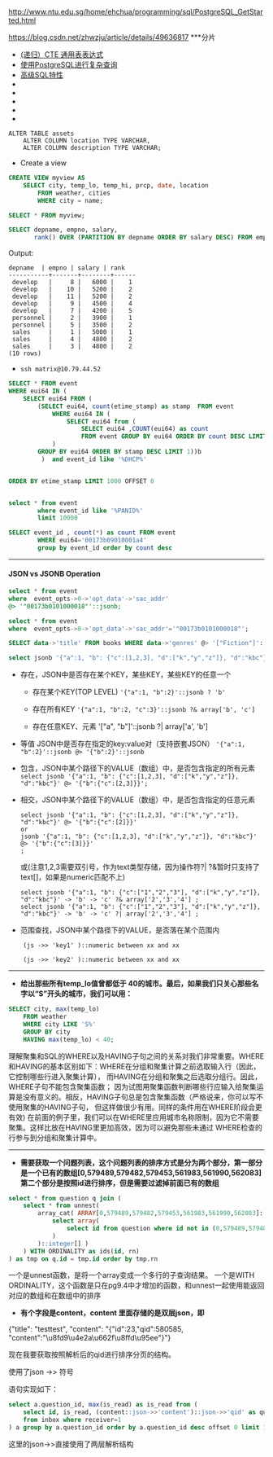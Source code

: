 http://www.ntu.edu.sg/home/ehchua/programming/sql/PostgreSQL_GetStarted.html

https://blog.csdn.net/zhwzju/article/details/49636817 ***分片

- [(递归）CTE 通用表表达式](http://www.jasongj.com/sql/cte/)
- [使用PostgreSQL进行复杂查询](http://zealscott.com/posts/6785/)
- [高级SQL特性](https://yq.aliyun.com/articles/626536)
- []()
- []()
- []()
- []()
- []()

```
ALTER TABLE assets
    ALTER COLUMN location TYPE VARCHAR,
    ALTER COLUMN description TYPE VARCHAR;
```

- Create a view
```sql
CREATE VIEW myview AS
    SELECT city, temp_lo, temp_hi, prcp, date, location
        FROM weather, cities
        WHERE city = name;

SELECT * FROM myview;
```


```sql
SELECT depname, empno, salary,
       rank() OVER (PARTITION BY depname ORDER BY salary DESC) FROM empsalary;
```
Output:
```
depname  | empno | salary | rank
-----------+-------+--------+------
 develop   |     8 |   6000 |    1
 develop   |    10 |   5200 |    2
 develop   |    11 |   5200 |    2
 develop   |     9 |   4500 |    4
 develop   |     7 |   4200 |    5
 personnel |     2 |   3900 |    1
 personnel |     5 |   3500 |    2
 sales     |     1 |   5000 |    1
 sales     |     4 |   4800 |    2
 sales     |     3 |   4800 |    2
(10 rows)
```

- `ssh matrix@10.79.44.52`

```sql
SELECT * FROM event
WHERE eui64 IN (
    SELECT eui64 FROM (
        (SELECT eui64, count(etime_stamp) as stamp  FROM event
            WHERE eui64 IN (
                SELECT eui64 from (
                    SELECT eui64 ,COUNT(eui64) as count
                    FROM event GROUP BY eui64 ORDER BY count DESC LIMIT 10 OFFSET 0)a
            )
        GROUP BY eui64 ORDER BY stamp DESC LIMIT 1))b
         )  and event_id like '%DHCP%'


ORDER BY etime_stamp LIMIT 1000 OFFSET 0


select * from event
		where event_id like '%PANID%'
		limit 10000

SELECT event_id , count(*) as count FROM event
		WHERE eui64='00173b09010001a4'
		group by event_id order by count desc
```

----
#### JSON vs JSONB Operation
```sql
select * from event
where  event_opts->0->'opt_data'->'sac_addr'
@> '"00173b0101000018"'::jsonb;

select * from event
where  event_opts->0->'opt_data'->'sac_addr'='"00173b0101000018"';

SELECT data->'title' FROM books WHERE data->'genres' @> '["Fiction"]'::jsonb;

select jsonb '{"a":1, "b": {"c":[1,2,3], "d":["k","y","z"]}, "d":"kbc"}' @> '{"b":{"c":[2]}}'
```

- 存在，JSON中是否存在某个KEY，某些KEY，某些KEY的任意一个

    - 存在某个KEY(TOP LEVEL)
    `'{"a":1, "b":2}'::jsonb ? 'b'`

    - 存在所有KEY
    `'{"a":1, "b":2, "c":3}'::jsonb ?& array['b', 'c']`

    - 存在任意KEY、元素
    '["a", "b"]'::jsonb ?| array['a', 'b']

- 等值 JSON中是否存在指定的key:value对（支持嵌套JSON）
    `'{"a":1, "b":2}'::jsonb @> '{"b":2}'::jsonb`

- 包含，JSON中某个路径下的VALUE（数组）中，是否包含指定的所有元素
    `select jsonb '{"a":1, "b": {"c":[1,2,3], "d":["k","y","z"]}, "d":"kbc"}' @> '{"b":{"c":[2,3]}}';`

- 相交，JSON中某个路径下的VALUE（数组）中，是否包含指定的任意元素
    ```
    select jsonb '{"a":1, "b": {"c":[1,2,3], "d":["k","y","z"]}, "d":"kbc"}' @> '{"b":{"c":[2]}}'
    or
    jsonb '{"a":1, "b": {"c":[1,2,3], "d":["k","y","z"]}, "d":"kbc"}' @> '{"b":{"c":[3]}}'
    ;
    ```

    或(注意1,2,3需要双引号，作为text类型存储，因为操作符?| ?&暂时只支持了text[]，如果是numeric匹配不上)
    ```
    select jsonb '{"a":1, "b": {"c":["1","2","3"], "d":["k","y","z"]}, "d":"kbc"}' -> 'b' -> 'c' ?& array['2','3','4'] ;
    select jsonb '{"a":1, "b": {"c":["1","2","3"], "d":["k","y","z"]}, "d":"kbc"}' -> 'b' -> 'c' ?| array['2','3','4'] ;
    ```

- 范围查找，JSON中某个路径下的VALUE，是否落在某个范围内
```
    (js ->> 'key1' )::numeric between xx and xx

    (js ->> 'key2' )::numeric between xx and xx
```

----

 - **给出那些所有temp_lo值曾都低于 40的城市。最后，如果我们只关心那些名字以“S”开头的城市，我们可以用：**
```sql
SELECT city, max(temp_lo)
    FROM weather
    WHERE city LIKE 'S%'
    GROUP BY city
    HAVING max(temp_lo) < 40;
```
理解聚集和SQL的WHERE以及HAVING子句之间的关系对我们非常重要。WHERE和HAVING的基本区别如下：WHERE在分组和聚集计算之前选取输入行（因此，它控制哪些行进入聚集计算）， 而HAVING在分组和聚集之后选取分组行。因此，WHERE子句不能包含聚集函数； 因为试图用聚集函数判断哪些行应输入给聚集运算是没有意义的。相反，HAVING子句总是包含聚集函数（严格说来，你可以写不使用聚集的HAVING子句， 但这样做很少有用。同样的条件用在WHERE阶段会更有效)
在前面的例子里，我们可以在WHERE里应用城市名称限制，因为它不需要聚集。这样比放在HAVING里更加高效，因为可以避免那些未通过 WHERE检查的行参与到分组和聚集计算中。

----


 - **需要获取一个问题列表，这个问题列表的排序方式是分为两个部分，第一部分是一个已有的数组[0,579489,579482,579453,561983,561990,562083] 第二个部分是按照id进行排序，但是需要过滤掉前面已有的数组**
```sql
select * from question q join (
    select * from unnest(
        array_cat( ARRAY[0,579489,579482,579453,561983,561990,562083]::integer[], (
            select array(
                select id from question where id not in (0,579489,579482,579453,561983,561990,562083) and status in (1, -1) and created_at > 1426131436 order by id desc offset 0 limit 10
            )
        )::integer[] )
    ) WITH ORDINALITY as ids(id, rn)
) as tmp on q.id = tmp.id order by tmp.rn
```
一个是unnest函数，是将一个array变成一个多行的子查询结果。
一个是WITH ORDINALITY，这个函数是只在pg9.4中才增加的函数，和unnest一起使用能返回对应的数组和在数组中的排序


 - **有个字段是content，content 里面存储的是双层json，即**

{"title": "testtest", "content": "{"id":23,"qid":580585, "content":"\u8fd9\u4e2a\u662f\u8ffd\u95ee"}"}

现在我要获取按照解析后的qid进行排序分页的结构。

使用了json ->> 符号

语句实现如下：
```sql
select a.question_id, max(is_read) as is_read from (
    select id, is_read, (content::json->>'content')::json->>'qid' as question_id
    from inbox where receiver=1
) a group by a.question_id order by a.question_id desc offset 0 limit 10
```
这里的json->>直接使用了两层解析结构


####
